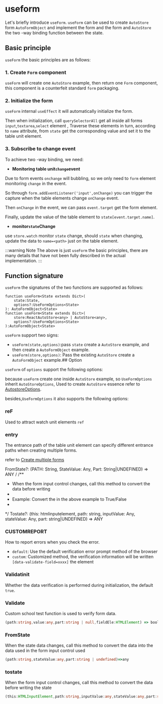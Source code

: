 # useform
Let's briefly introduce `useForm`.
 `useForm` can be used to create `AutoStore` form `AutoFormObject` and implement the form and the form and `AutoStore` the two -way binding function between the state.

## Basic principle

 `useForm` the basic principles are as follows:

### 1. Create `Form` component

 `useForm` will create one `AutoStore` example, then return one `Form` component, this component is a counterfeit standard `form` packaging.

### 2. Initialize the form

 `useForm` internal `useEffect` it will automatically initialize the form.

Then when initialization, call `querySelectorAll` get all inside all forms `input`,`textarea`,`select` element
, Traverse these elements in turn, according to `name` attribute, from `state` get the corresponding value and set it to the table unit element.


### 3. Subscribe to change event

To achieve two -way binding, we need:

- **Monitoring table unit`change`event** 

Due to form events `onchange` will bubbling, so we only need to `form` element monitoring `change` in the event.

So through `form.addEventListener('input',onChange)` you can trigger the capture when the table elements change `onChange` event.

Then `onChange` in the event, we can pass `event.target` get the form element.

Finally, update the value of the table element to `state[event.target.name]`.

- **monitor`state`Change** 

use `store.watch` monitor `state` change, should `state` when changing, update the data to `name=<path>` just on the table element.


:::warning Note
The above is just `useForm` the basic principles, there are many details that have not been fully described in the actual implementation.
:::
 
## Function signature

 `useForm` the signatures of the two functions are supported as follows:

```tsx
function useForm<State extends Dict>(
    state:State,
    options?:UseFormOptions<State>
): AutoFormObject<State>
function useForm<State extends Dict>(
    store:ReactAutoStore<any> | AutoStore<any>,
    options?:UseFormOptions<State>
):AutoFormObject<State>

```

 `useForm` support two signs:

- `useForm(state,options)`:pass `state` create a `AutoStore` example, and then create a `AutoFormObject` example.
- `useForm(store,options)`: Pass the existing `AutoStore` create a `AutoFormObject` example.## Option

 `useForm` of `options` support the following options:

because `useForm` create one inside `AutoStore` example, so `UseFormOptions` inherit `AutoStoreOptions`, Used to create `AutoStore` essence refer to [AutostoreOptions](../../store/store).

besides,`UseFormOptions` it also supports the following options:

### reF

Used to attract watch unit elements `ref` 

### entry

The entrance path of the table unit element can specify different entrance paths when creating multiple forms.


refer to [Create multiple forms](../../form/form/create.md) 

FromState?: (PATH: String, StateValue: Any, Part: String|UNDEFINED) => ANY
/ /**
* When the form input control changes, call this method to convert the data before writing
*
* Example: Convert the in the above example to True/False
*
*/
Tostate?: (this: htmlinputelement, path: string, inputValue: Any, stateValue: Any, part: string|UNDEFINED) => ANY

### CUSTOMREPORT

How to report errors when you check the error.

- `default`: Use the default verification error prompt method of the browser
- `custom`: Customized method, the verification information will be written `[data-validate-field=xxxx]` the element

### Validatinit

Whether the data verification is performed during initialization, the default `true`.

### Validate

Custom school test function is used to verify form data.

```ts
(path:string,value:any,part:string | null,fieldEle:HTMLElement) => boolean | string
```

### FromState

When the state data changes, call this method to convert the data into the data used in the form input control used

```ts
(path:string,stateValue:any,part:string | undefined)=>any
```

### tostate
When the form input control changes, call this method to convert the data before writing the state

```ts
(this:HTMLInputElement,path:string,inputValue:any,stateValue:any,part:string | undefined)=>any
```